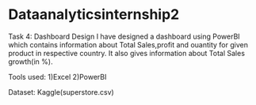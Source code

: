 # Dataanalyticsinternship2
Task 4: Dashboard Design
I have designed a dashboard using PowerBI which contains information about Total Sales,profit and ouantity for given product in respective country.
It also gives information about Total Sales growth(in %).

Tools used:
1)Excel
2)PowerBI

Dataset:
Kaggle(superstore.csv)
